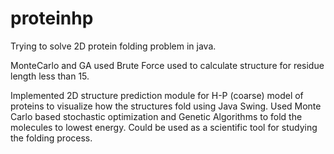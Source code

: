 # proteinhp
Trying to solve 2D protein folding problem in java.

MonteCarlo and GA used
Brute Force used to calculate structure for residue length less than 15.

Implemented 2D structure prediction module for H-P (coarse) model of proteins to visualize how the structures fold using Java Swing.
Used Monte Carlo based stochastic optimization and Genetic Algorithms to fold the molecules to lowest energy.
Could be used as a scientific tool for studying the folding process.
